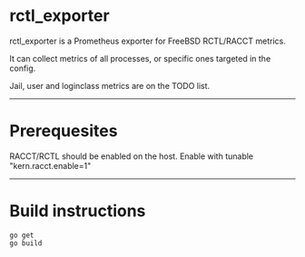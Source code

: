 # rctl_exporter

rctl_exporter is a Prometheus exporter for FreeBSD RCTL/RACCT metrics.

It can collect metrics of all processes, or specific ones targeted in the config.

Jail, user and loginclass metrics are on the TODO list.

- - - -

# Prerequesites

RACCT/RCTL should be enabled on the host. Enable with tunable "kern.racct.enable=1"

- - - -

# Build instructions

```
go get
go build
```


